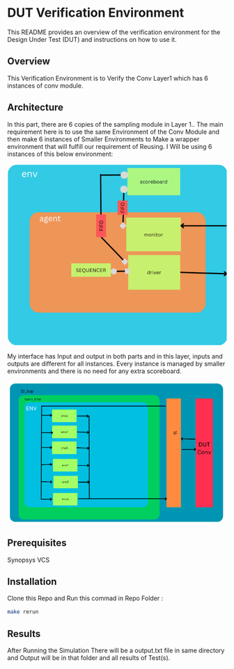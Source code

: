 # DUT Verification Environment

This README provides an overview of the verification environment for the Design Under Test (DUT) and instructions on how to use it.

## Overview

This Verification Environment is to Verify the Conv Layer1 which has 6 instances of conv module. 

## Architecture

In this part, there are 6 copies of the sampling module in Layer 1.. 
The main requirement here is to use the same Environment of the Conv Module and then make 6 instances of Smaller Environments to Make a wrapper environment that will fulfill our requirement of Reusing. 
I Will be using 6 instances of this below environment:

![Verification Environment Architecture](Conv_env_only.png)

My interface has Input and output in both parts and in this layer, inputs and outputs are different for all instances. Every instance is managed by smaller environments and there is no need for any extra scoreboard.

![Verification Environment Architecture](Sampling_Layer1.png)

## Prerequisites

Synopsys VCS

## Installation

Clone this Repo and Run this commad in Repo Folder : 
```bash
make rerun
```

## Results 
After Running the Simulation There will be a output.txt file in same directory and Output will be in that folder and all results of Test(s).
